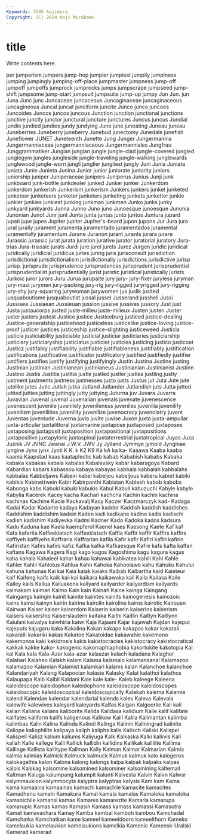 ```yaml
---
Keywords: 7545 kojimura
Copyright: (C) 2024 Koji Murakami
---
```


# title

Write contents here.



per jumperism jumpers jump-hop jumpier jumpiest jumpily jumpiness jumping jumpingly
jumping-off-place jumpmaster jumpness jump-off jumpoff jumpoffs jumprock jumprocks jumps jumpscrape
jumpseed jump-shift jumpsome jump-start jumpsuit jumpsuits jump-up jumpy Jun Jun.
jun Juna Junc junc Juncaceae juncaceous Juncaginaceae juncaginaceous juncagineous Juncal
juncat junciform juncite Junco junco juncoes Juncoides Juncos juncos juncous
Junction junction junctional junctions junctive junctly junctor junctural juncture junctures
Juncus juncus Jundiai jundie jundied jundies jundy jundying June june
juneating Juneau juneau Juneberries Juneberry juneberry Junebud junectomy Junedale junefish
Juneflower JUNET Juneteenth Junette Jung Junger Jungermannia Jungermanniaceae jungermanniaceous Jungermanniales
Jungfrau Junggrammatiker Jungian jungian jungle jungle-clad jungle-covered jungled junglegym jungles
jungleside jungle-traveling jungle-walking junglewards junglewood jungle-worn jungli junglier jungliest jungly
Juni Junia Juniata juniata Junie Junieta Junina Junior junior juniorate
juniority juniors juniorship juniper Juniperaceae junipers Juniperus Junius Junji junk
junkboard junk-bottle junkdealer junked Junker junker Junkerdom junkerdom junkerish Junkerism
junkerism Junkers junkers junket junketed junketeer junketeers junketer junketers junketing
junkets junketter junkie junkier junkies junkiest junking junkman junkmen Junko
junks junky junkyard junkyards Junna Junno Juno juno Junoesque junoesque
Junonia Junonian Junot Junr junt Junta junta juntas junto juntos
Juntura jupard jupati jupe jupes Jupiter jupiter Jupiter's-beard jupon jupons
Jur Jura jura jural jurally jurament juramenta juramentado juramentados juramental
juramentally juramentum Jurane Juranon jurant jurants jurara jurare Jurassic jurassic
jurat jurata juration jurative jurator juratorial juratory Jura-trias Jura-triassic jurats
Jurdi jure jurel jurels Jurez Jurgen juridic juridical juridically juridicial
juridicus juries juring juris jurisconsult jurisdiction jurisdictional jurisdictionalism jurisdictionally jurisdictions
jurisdictive jurisp jurisp. jurisprude jurisprudence jurisprudences jurisprudent jurisprudential jurisprudentialist jurisprudentially
jurist juristic juristical juristically jurists Jurkoic juror jurors Juru Jurua
jurupaite jury jury- jury-fixer juryless juryman jury-mast jurymen jury-packing jury-rig
jury-rigged juryrigged jury-rigging jury-shy jury-squaring jurywoman jurywomen jus juslik juslted
jusquaboutisme jusquaboutist jussal jussel Jusserand jusshell Jussi Jussiaea Jussiaean Jussieuan
jussion jussive jussives jussory Just just Justa justaucorps justed juste-milieu
juste-milieux Justen justen Juster juster justers justest Justice justice Justiceburg
justiced justice-dealing Justice-generalship justicehood justiceless justicelike justice-loving justice-proof justicer justices
justiceship justice-slighting justiceweed Justicia justicia justiciability justiciable justicial justiciar justiciaries
justiciarship justiciary justiciaryship justiciatus justicier justicies justicing justico justicoat Justicz
justifably justifiability justifiable justifiableness justifiably justification justifications justificative justificator justificatory
justified justifiedly justifier justifiers justifies justify justifying justifyingly Justin Justina
Justine justing Justinian justinian Justinianean justinianeus Justinianian Justinianist Justinn Justino
Justis Justitia justitia justle justled justler justles justling justly justment
justments justness justnesses justo justs Justus jut Juta Jute jute
jutelike jutes Jutic Jutish jutka Jutland Jutlander Jutlandish juts Jutta
jutted juttied jutties jutting juttingly jutty juttying Juturna juv Juvara
Juvarra Juvavian Juvenal juvenal Juvenalian juvenals juvenate juvenescence juvenescent juvenile
juvenilely juvenileness juveniles juvenilia juvenilify juvenilism juvenilities juvenility juvenilize juvenocracy
juvenolatry juvent Juventas juventude Juverna juvia juvite juwise Juxon juxta
juxta-ampullar juxta-articular juxtalittoral juxtamarine juxtapose juxtaposed juxtaposes juxtaposing juxtaposit juxtaposition
juxtapositional juxtapositions juxtapositive juxtapyloric juxtaspinal juxtaterrestrial juxtatropical Juyas Juza Juznik
JV JVNC Jwanai J.W.V. JWV Jy Jylland Jymmye jymold Jynginae
jyngine Jynx jynx Jyoti K K. k K2 K9 Ka
kA ka ka- Kaaawa Kaaba kaaba kaama Kaapstad kaas kaataplectic
kab kabab Kababish kababs Kabaka kabaka kabakas kabala kabalas Kabalevsky
kabar kabaragoya Kabard Kabardian kabars kabassou kabaya kabayas kabbala kabbalah
kabbalahs kabbalas Kabbeljaws Kabeiri kabel kabeljou kabeljous kaberu kabiet kabiki
kabikis Kabinettwein Kabir Kabirpanthi Kabistan Kablesh kabob kabobs Kabonga kabs
Kabuki kabuki kabukis Kabul Kabuli kabuzuchi Kabyle kabyle Kabylia Kacerek
Kacey kacha Kachari kachcha Kachin kachin kachina kachinas Kachine Kacie
Kackavalj Kacy Kaczer Kaczmarczyk kad- Kadaga Kadai Kadar Kadarite kadaya
Kadayan kadder Kaddish kaddish kaddishes Kaddishim kaddishim kadein Kaden kadi
kadikane kadine kadis kadischi kadish kadishim Kadiyevka Kadmi Kadner Kado
Kadoka kados kadsura Kadu Kaduna kae Kaela kaempferol Kaenel kaes
Kaesong Kaete Kaf kaf Kafa kaferita Kaffeeklatsch kaffeeklatsch Kaffia Kaffir
kaffir Kaffirs kaffirs kaffiyeh kaffiyehs Kaffraria Kaffrarian kafila Kafir kafir
Kafiri kafiri kafirin Kafiristan Kafirs kafirs kafiz Kafka kafka Kafkaesque
Kafre kafs kafta kaftan kaftans Kagawa Kagera Kagi kago kagos
Kagoshima kagu kagura kagus kaha kahala Kahaleel kahar kahau kahawai
kahikatea kahili Kahl Kahle Kahler Kahlil Kahlotus Kahlua Kahn Kahoka
Kahoolawe kahu Kahuku Kahului kahuna kahunas Kai kai Kaia kaiak
kaiaks Kaibab Kaibartha kaid Kaieteur kaif Kaifeng kaifs kaik kai-kai
kaikara kaikawaka kail Kaila Kailasa Kaile Kailey kails Kailua Kailuakona
kailyard kailyarder kailyardism kailyards kaimakam kaiman Kaimo Kain kain Kainah
Kaine kainga Kaingang Kaingangs kaingin kainit kainite kainites kainits kainogenesis
kainozoic kains kainsi kainyn kairin kairine kairolin kairoline kairos kairotic
Kairouan Kairwan Kaiser kaiser kaiserdom Kaiserin kaiserin kaiserins kaiserism kaisers
kaisership Kaiserslautern kaitaka Kaithi Kaitlin Kaitlyn Kaitlynn Kaiulani kaivalya kaiwhiria
kaiwi Kaja Kajaani Kajar kajawah Kajdan kajeput kajeputs kajugaru kaka
Kakalina Kakan kakapo kakapos kakar kakarali kakaralli kakariki kakas Kakatoe
Kakatoidae kakawahie kakemono kakemonos kaki kakidrosis kakis kakistocracies kakistocracy kakistocratical
kakkak kakke kako- kakogenic kakorraphiaphobia kakortokite kakotopia Kal kal Kala
kala Kala-Azar kala-azar kalaazar kalach kaladana Kalagher Kalahari Kalaheo Kalakh
kalam Kalama kalamalo kalamansanai Kalamazoo kalamazoo Kalamian Kalamist kalamkari kalams
kalan Kalanchoe kalanchoe Kalandariyah Kalang Kalapooian kalasie Kalasky Kalat kalathoi
kalathos Kalaupapa Kalb Kalbli Kaldani Kale kale kale- Kaleb kaleege
Kaleena kaleidescope kaleidophon kaleidophone kaleidoscope kaleidoscopes kaleidoscopic kaleidoscopical kaleidoscopically Kalekah
kalema Kalemie kalend Kalendae kalendar kalendarial kalends kales Kaleva Kalevala
kalewife kalewives kaleyard kaleyards Kalfas Kalgan Kalgoorlie Kali kali kalian
Kaliana kalians kaliborite Kalida Kalidasa kalidium Kalie kalif kalifate kalifates
kaliform kalifs kaligenous Kalikow Kalil Kalila Kalimantan kalimba kalimbas Kalin
Kalina Kalinda Kalindi Kalinga Kalinin Kaliningrad kalinite Kaliope kaliophilite kalipaya
kaliph kaliphs kalis Kalisch Kaliski Kalispel Kalispell Kalisz kalium kaliums
Kaliyuga Kalk Kalkaska Kalki kalkvis Kall kallah Kalle kallege Kalli
Kallick kallidin kallidins Kallikak kallilite Kallima Kallinge Kallista kallitype Kallman
Kally Kalman Kalmar Kalmarian Kalmia kalmia kalmias Kalmick Kalmuck kalmuck
Kalmuk kalmuk kalo kalogeros kalokagathia kalon Kalona kalong kalongs kalpa
kalpak kalpaks kalpas kalpis Kalskag kalsomine kalsomined kalsominer kalsomining kaltemail
Kaltman Kaluga kalumpang kalumpit kalunti Kalvesta Kalvin Kalvn Kalwar kalymmaukion
kalymmocyte kalyptra kalyptras kalysis Kam kam Kama kama kamaaina kamaainas
kamachi kamachile kamacite kamacites Kamadhenu kamahi Kamakura Kamal kamala kamalas
Kamaloka kamaloka kamanichile kamansi kamao Kamares kamarezite Kamaria kamarupa kamarupic
Kamas kamas Kamasin Kamass kamass kamassi Kamasutra Kamat kamavachara Kamay
Kamba kambal kamboh kambou Kamchadal Kamchatka Kamchatkan kame kameel kameeldoorn
kameelthorn Kameko kamelaukia kamelaukion kamelaukions kamelkia Kamenic Kamensk-Uralski Kamerad kamerad
